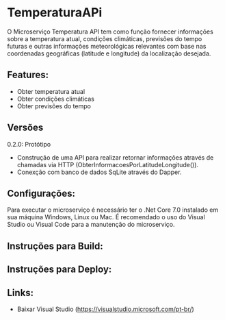 # TemperaturaAPi

O Microserviço Temperatura API tem como função fornecer informações sobre a temperatura atual, condições climáticas, previsões do tempo futuras e outras informações meteorológicas relevantes com base nas coordenadas geográficas (latitude e longitude) da localização desejada.

## Features:
- Obter temperatura atual
- Obter condições climáticas
- Obter previsões do tempo

## Versões

0.2.0: Protótipo
- Construção de uma API para realizar retornar informações através de chamadas via HTTP (ObterInformacoesPorLatitudeLongitude()).
- Conexção com banco de dados SqLite através do Dapper.

## Configurações:

Para executar o microserviço é necessário ter o .Net Core 7.0 instalado em sua máquina Windows, Linux ou Mac. É recomendado o uso do Visual Studio ou Visual Code para a manutenção do microserviço.

## Instruções para Build:

## Instruções para Deploy:

## Links:

- Baixar Visual Studio (https://visualstudio.microsoft.com/pt-br/)
